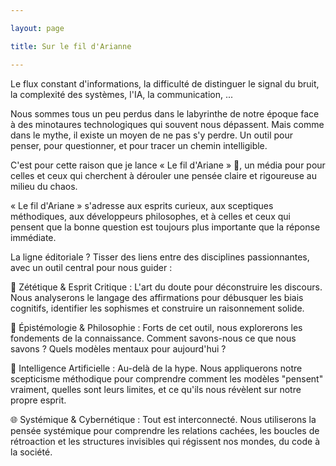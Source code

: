 ```yaml
---

layout: page

title: Sur le fil d'Arianne

---
```


Le flux constant d'informations, la difficulté de distinguer le signal du bruit, la complexité des systèmes, l'IA, la communication, ... 

Nous sommes tous un peu perdus dans le labyrinthe de notre époque face à des minotaures technologiques qui souvent nous dépassent. Mais comme dans le mythe, il existe un moyen de ne pas s'y perdre. Un outil pour penser, pour questionner, et pour tracer un chemin intelligible.

C'est pour cette raison que je lance « Le fil d'Ariane » 🧵, un média pour pour celles et ceux qui cherchent à dérouler une pensée claire et rigoureuse au milieu du chaos.

« Le fil d'Ariane » s'adresse aux esprits curieux, aux sceptiques méthodiques, aux développeurs philosophes, et à celles et ceux qui pensent que la bonne question est toujours plus importante que la réponse immédiate.

La ligne éditoriale ? Tisser des liens entre des disciplines passionnantes, avec un outil central pour nous guider :

🔎 Zététique & Esprit Critique : L'art du doute pour déconstruire les discours. Nous analyserons le langage des affirmations pour débusquer les biais cognitifs, identifier les sophismes et construire un raisonnement solide.

🧠 Épistémologie & Philosophie : Forts de cet outil, nous explorerons les fondements de la connaissance. Comment savons-nous ce que nous savons ? Quels modèles mentaux pour aujourd'hui ?

🤖 Intelligence Artificielle : Au-delà de la hype. Nous appliquerons notre scepticisme méthodique pour comprendre comment les modèles "pensent" vraiment, quelles sont leurs limites, et ce qu'ils nous révèlent sur notre propre esprit.

🌐 Systémique & Cybernétique : Tout est interconnecté. Nous utiliserons la pensée systémique pour comprendre les relations cachées, les boucles de rétroaction et les structures invisibles qui régissent nos mondes, du code à la société.







